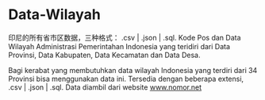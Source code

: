 # Data-Wilayah
印尼的所有省市区数据，三种格式：
  .csv | .json | .sql.
Kode Pos dan Data Wilayah Administrasi Pemerintahan Indonesia yang teridiri dari Data Provinsi, Data Kabupaten, Data Kecamatan dan Data Desa.

Bagi kerabat yang membutuhkan data wilayah Indonesia yang terdiri dari 34 Provinsi bisa menggunakan data ini. Tersedia dengan beberapa extensi, .csv | .json | .sql.
Data diambil dari website www.nomor.net
